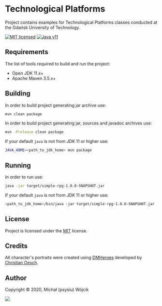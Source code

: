 # Technological Platforms

Project contains examples for Technological  Platforms classes conducted at the Gdańsk University of Technology.

[![MIT licensed][shield-mit]](LICENSE)
[![Java v11][shield-java]](https://openjdk.java.net/projects/jdk/11/)

## Requirements

The list of tools required to build and run the project:

* Open JDK 11.x+
* Apache Maven 3.5.x+

## Building

In order to build project generating jar archive use:

```bash
mvn clean package
```

In order to build project generating jar, sources and javadoc archives use:

```bash
mvn -Prelease clean package
```

If your default `java` is not from JDK 11 or higher use:

```bash
JAVA_HOME=<path_to_jdk_home> mvn package
```

## Running

In order to run use:

```bash
java -jar target/simple-rpg-1.0.0-SNAPSHOT.jar
```

If your default `java` is not from JDK 11 or higher use:

```bash
<path_to_jdk_home>/bin/java -jar target/simple-rpg-1.0.0-SNAPSHOT.jar
```

## License

Project is licensed under the [MIT](LICENSE) license.  

## Credits

All character's portraits were created using [DMHeroes](http://dmheroes.com/) developed by
[Christian Oesch](https://twitter.com/ChristianOesch).

## Author

Copyright &copy; 2020, Michał (psysiu) Wójcik

[![][gravatar-psysiu]]()

[shield-mit]: https://img.shields.io/badge/license-MIT-blue.svg
[shield-java]: https://img.shields.io/badge/Java-11-blue.svg
[shield-jakarta]: https://img.shields.io/badge/Jakarta_EE-8-blue.svg
[gravatar-psysiu]: https://s.gravatar.com/avatar/b61b36a5b97ca33e9d11d122c143b9f0
